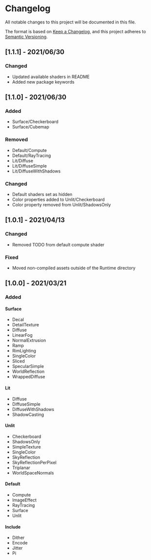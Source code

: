 # Changelog

All notable changes to this project will be documented in this file.

The format is based on [Keep a Changelog](https://keepachangelog.com/en/1.0.0/),
and this project adheres to [Semantic Versioning](https://semver.org/spec/v2.0.0.html).

## [1.1.1] - 2021/06/30

### Changed

- Updated available shaders in README
- Added new package keywords

## [1.1.0] - 2021/06/30

### Added

- Surface/Checkerboard
- Surface/Cubemap

### Removed

- Default/Compute
- Default/RayTracing
- Lit/Diffuse
- Lit/DiffuseSimple
- Lit/DiffuseWithShadows

### Changed

- Default shaders set as hidden
- Color properties added to Unlit/Checkerboard
- Color property removed from Unlit/ShadowsOnly

## [1.0.1] - 2021/04/13

### Changed

- Removed TODO from default compute shader

### Fixed

- Moved non-compiled assets outside of the Runtime directory

## [1.0.0] - 2021/03/21

### Added

#### Surface

- Decal
- DetailTexture
- Diffuse
- LinearFog
- NormalExtrusion
- Ramp
- RimLighting
- SingleColor
- Sliced
- SpecularSimple
- WorldReflection
- WrappedDiffuse

#### Lit

- Diffuse
- DiffuseSimple
- DiffuseWithShadows
- ShadowCasting

#### Unlit

- Checkerboard
- ShadowsOnly
- SimpleTexture
- SingleColor
- SkyReflection
- SkyReflectionPerPixel
- Triplanar
- WorldSpaceNormals

#### Default

- Compute
- ImageEffect
- RayTracing
- Surface
- Unlit

#### Include

- Dither
- Encode
- Jitter
- Pi
